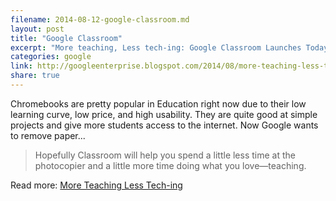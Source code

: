 ```yaml
---
filename: 2014-08-12-google-classroom.md
layout: post
title: "Google Classroom"
excerpt: "More teaching, Less tech-ing: Google Classroom Launches Today."
categories: google
link: http://googleenterprise.blogspot.com/2014/08/more-teaching-less-tech-ing-google.html  
share: true
---
```


Chromebooks are pretty popular in Education right now due to their low learning curve, low price, and high usability. They are quite good at simple projects and give more students access to the internet. Now Google wants to remove paper...

> Hopefully Classroom will help you spend a little less time at the photocopier and a little more time doing what you love—teaching.

Read more: [More Teaching Less Tech-ing](http://googleenterprise.blogspot.com/2014/08/more-teaching-less-tech-ing-google.html)
